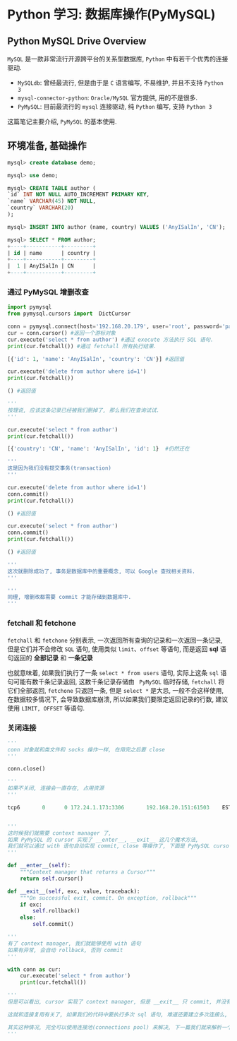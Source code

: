 # Python 学习: 数据库操作(PyMySQL)

## Python MySQL Drive Overview

`MySQL` 是一款非常流行开源跨平台的关系型数据库, `Python` 中有若干个优秀的连接驱动.

* `MySQLdb`: 曾经最流行, 但是由于是 `C` 语言编写, 不易维护, 并且不支持 `Python 3`
* `mysql-connector-python`: `Oracle/MySQL` 官方提供, 用的不是很多.
* `PyMySQL`: 目前最流行的 `mysql` 连接驱动, 纯 `Python` 编写, 支持 `Python 3`


这篇笔记主要介绍, `PyMySQL` 的基本使用.


## 环境准备, 基础操作

```sql
mysql> create database demo;

mysql> use demo;

mysql> CREATE TABLE author (
`id` INT NOT NULL AUTO_INCREMENT PRIMARY KEY,
`name` VARCHAR(45) NOT NULL,
`country` VARCHAR(20)
);

mysql> INSERT INTO author (name, country) VALUES ('AnyISalIn', 'CN');

mysql> SELECT * FROM author;
+----+-----------+---------+
| id | name      | country |
+----+-----------+---------+
|  1 | AnyISalIn | CN      |
+----+-----------+---------+
```

### 通过 PyMySQL 增删改查

```python
import pymysql
from pymysql.cursors import  DictCursor

conn = pymysql.connect(host='192.168.20.179', user='root', password='passwd', database='demo', cursorclass=DictCursor)  #实例化一个连接对象.
cur = conn.cursor() #返回一个游标对象
cur.execute('select * from author') #通过 execute 方法执行 SQL 语句.
print(cur.fetchall()) #通过 fetchall 所有执行结果.

[{'id': 1, 'name': 'AnyISalIn', 'country': 'CN'}] #返回值
```

```python
cur.execute('delete from author where id=1')
print(cur.fetchall())

() #返回值

'''
按理说, 应该这条记录已经被我们删掉了, 那么我们在查询试试.
'''

cur.execute('select * from author')
print(cur.fetchall())

[{'country': 'CN', 'name': 'AnyISalIn', 'id': 1}  #仍然还在

'''
这是因为我们没有提交事务(transaction)
'''

cur.execute('delete from author where id=1')
conn.commit()
print(cur.fetchall())

() #返回值

cur.execute('select * from author')
conn.commit()
print(cur.fetchall())

() #返回值

'''
这次就删除成功了, 事务是数据库中的重要概念, 可以 Google 查找相关资料.
'''

'''
同理, 增删改都需要 commit 才能存储到数据库中.
'''
```

### fetchall 和 fetchone

`fetchall` 和 `fetchone` 分别表示, 一次返回所有查询的记录和一次返回一条记录, 但是它们并不会修改 `SQL` 语句, 使用类似 `limit`、`offset` 等语句, 而是返回 **sql** 语句返回的 **全部记录** 和 **一条记录**

也就意味着, 如果我们执行了一条 `select * from users` 语句, 实际上这条 `sql` 语句可能有数千条记录返回, 这数千条记录存储由 ` PyMySQL` 临时存储,  `fetchall` 将它们全部返回, `fetchone` 只返回一条, 但是 `select *` 是大忌, 一般不会这样使用, 在数据较多情况下, 会导致数据库崩溃, 所以如果我们要限定返回记录的行数, 建议使用 `LIMIT, OFFSET` 等语句.


### 关闭连接

```python
'''
conn 对象就和类文件和 socks 操作一样, 在用完之后要 close
'''

conn.close()

'''
如果不关闭, 连接会一直存在, 占用资源
'''

tcp6       0      0 172.24.1.173:3306       192.168.20.151:61503    ESTABLISHED 935/mysqld


'''
这时候我们就需要 context manager 了,
如果 PyMySQL 的 cursor 实现了 __enter__, __exit__ 这几个魔术方法,
我们就可以通过 with 语句自动实现 commit, close 等操作了, 下面是 PyMySQL cursors.py 的代码
'''

def __enter__(self):
    """Context manager that returns a Cursor"""
    return self.cursor()

def __exit__(self, exc, value, traceback):
    """On successful exit, commit. On exception, rollback"""
    if exc:
        self.rollback()
    else:
        self.commit()

'''
有了 context manager, 我们就能够使用 with 语句
如果有异常, 会自动 rollback, 否则 commit
'''

with conn as cur:
    cur.execute('select * from author')
    print(cur.fetchall())

'''
但是可以看出, cursor 实现了 context manager, 但是 __exit__ 只 commit, 并没有 close, 这是为什么?

这就和连接复用有关了, 如果我们的代码中要执行多次 sql 语句, 难道还要建立多次连接么, 这显然是不科学的.

其实这种情况, 完全可以使用连接池(connections pool) 来解决, 下一篇我们就来解析一个简单的连接池的实现.
'''
```
